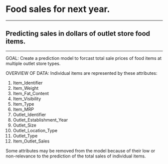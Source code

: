 # Food sales for next year.

---

## Predicting sales in dollars of outlet store food items.

---

GOAL:  Create a prediction model to forcast total sale prices of food items at multiple outlet store types.

OVERVIEW OF DATA:
Individual items are represented by these attributes:
 1)   Item_Identifier
 2)   Item_Weight
 3)   Item_Fat_Content
 4)   Item_Visibility
 5)   Item_Type
 6)   Item_MRP
 7)   Outlet_Identifier
 8)   Outlet_Establishment_Year 
 8)   Outlet_Size
 9)   Outlet_Location_Type
 10)  Outlet_Type 
 11)  Item_Outlet_Sales 

Some attributes may be removed from the model because of their low or non-relevance to the prediction of the total sales of individual items.
